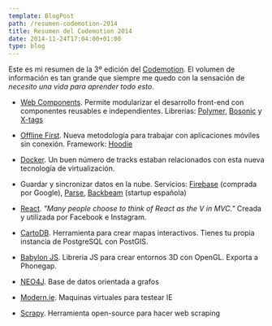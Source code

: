 ```yaml
---
template: BlogPost
path: /resumen-codemotion-2014
title: Resumen del Codemotion 2014
date: 2014-11-24T17:04:00+01:00
type: blog
---
```


Este es mi resumen de la 3º edición del [Codemotion](https://2014.codemotion.es). El volumen de información es tan grande que siempre me quedo con la sensación de _necesito una vida para aprender todo esto_.

* [Web Components](https://webcomponents.org). Permite modularizar el desarrollo front-end con componentes reusables e independientes. Librerías: [Polymer](https://www.polymer-project.org/), [Bosonic](https://bosonic.github.io/) y [X-tags](https://x-tags.org/)

* [Offline First](https://offlinefirst.org). Nueva metodología para trabajar con aplicaciones móviles sin conexión. Framework: [Hoodie](https://hood.ie/)

* [Docker](https://www.docker.com/). Un buen número de tracks estaban relacionados con esta nueva tecnología de virtualización.

* Guardar y sincronizar datos en la nube. Servicios: [Firebase](https://www.firebase.com/) (comprada por Google), [Parse](https://parse.com/), [Backbeam](https://backbeam.io/) (startup española)

* [React](https://facebook.github.io/react/). _"Many people choose to think of React as the V in MVC."_ Creada y utilizada por Facebook e Instagram.

* [CartoDB](https://cartodb.com/). Herramienta para crear mapas interactivos. Tienes tu propia instancia de PostgreSQL con PostGIS.

* [Babylon JS](https://www.babylonjs.com/). Libreria JS para crear entornos 3D con OpenGL.  Exporta a Phonegap.

* [NEO4J](https://neo4j.com/). Base de datos orientada a grafos

* [Modern.ie](https://www.modern.ie). Maquinas virtuales para testear IE

* [Scrapy](https://scrapy.org/). Herramienta open-source para hacer web scraping
